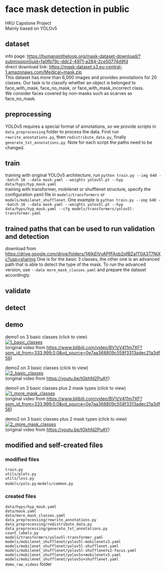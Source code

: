 # face mask detection in public
HKU Capstone Project<br />
Mainly based on YOLOv5<br />

## dataset
info page: https://humansintheloop.org/mask-dataset-download/?submissionGuid=fa0fb79c-ddc2-4971-a284-2ce50774d9fd  
direct download link: https://mask-dataset.s3.eu-central-1.amazonaws.com/Medical+mask.zip  
This dataset has more than 6,000 images and provides annotations for 20 classes.
Our task is to classify whether an object is belonged to face_with_mask, face_no_mask, or face_with_mask_incorrect class.  
We consider faces covered by non-masks such as scarves as face_no_mask.

## preprocessing
YOLOv5 requires a special format of annotations, so we provide scripts in `data_preprocessing` folder to process the data. First run `rewrite_annotations.py`, then `redistribute_data.py`, finally `generate_txt_annotations.py`. Note for each script the paths need to be changed.

## train
training with original YOLOv5 architecture, run `python train.py --img 640 --batch 16 --data mask.yaml --weights yolov5l.pt --hyp data/hyps/hyp_mask.yaml`  
training with transformer, mobilenet or shufflenet structure, specify the configuration yaml file in `models/transformers` or `models/mobilenet_shufflenet`. One example is `python train.py --img 640 --batch 16 --data mask.yaml --weights yolov5l.pt --hyp data/hyps/hyp_mask.yaml --cfg models/transformers/yolov5l-transformer.yaml`  

## trained paths that can be used to run validation and detection
download from https://drive.google.com/drive/folders/1j6IkElVvAPfFAob2qfBZa1T0A3T7NjXc?usp=sharing
One is for the basic 3 classes, the other one is an advanced path that is able to detect the type of the mask. To run the advanced version, use `--data more_mask_classes.yaml` and prepare the dataset accordingly.

## validate

## detect

## demo
demo1 on 3 basic classes (click to view)  
[![1_basic_classes](https://img.youtube.com/vi/2JLqEhV0sOc/0.jpg)](https://www.youtube.com/watch?v=2JLqEhV0sOc)  
(original video from https://www.bilibili.com/video/BV1zV411m7XF?spm_id_from=333.999.0.0&vd_source=0e7aa368809c558f3313adec21a3df56)  

demo2 on 3 basic classes (click to view)  
[![2_basic_classes](https://img.youtube.com/vi/uYrjUkY2ADs/0.jpg)](https://www.youtube.com/watch?v=uYrjUkY2ADs)  
(original video from https://youtu.be/tGkhfd2PuAY)  

demo1 on 3 basic classes plus 2 mask types (click to view)  
[![1_more_mask_classes](https://img.youtube.com/vi/kjj3JAXRwZQ/0.jpg)](https://www.youtube.com/watch?v=kjj3JAXRwZQ)  
(original video from https://www.bilibili.com/video/BV1zV411m7XF?spm_id_from=333.999.0.0&vd_source=0e7aa368809c558f3313adec21a3df56)  

demo2 on 3 basic classes plus 2 mask types (click to view)  
[![2_more_mask_classes](https://img.youtube.com/vi/J-NRoH5uk_o/0.jpg)](https://www.youtube.com/watch?v=J-NRoH5uk_o)  
(original video from https://youtu.be/tGkhfd2PuAY)  

## modified and self-created files
### modified files
`train.py`  
`utils/plots.py`  
`utils/loss.py`  
`models/yolo.py`
`models/common.py`

### created files
`data/hyps/hyp_mask.yaml`  
`data/mask.yaml`  
`data/more_mask_classes.yaml`  
`data_preprocessing/rewrite_annotations.py`  
`data_preprocessing/redistribute_data.py`  
`data_preprocessing/generate_txt_annotations.py`  
`count_labels.py`  
`models/transformers/yolov5l-transformer.yaml`  
`models/mobilenet_shufflenet/yolov5l-mobilenetv3.yaml`  
`models/mobilenet_shufflenet/yolov5l-shufflenet.yaml`  
`models/mobilenet_shufflenet/yolov5l-shufflenetv2-focus.yaml`  
`models/mobilenet_shufflenet/yolov5s+mobilenetv3.yaml`  
`models/mobilenet_shufflenet/yolov5s+shufflenet.yaml`  
`demo_raw_videos` folder

